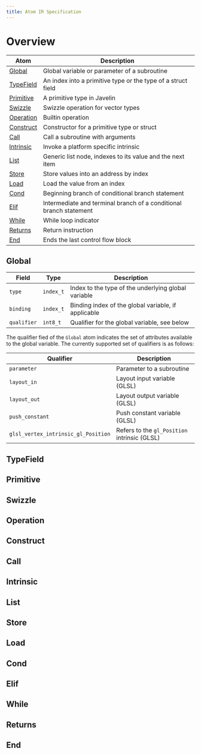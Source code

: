 ```yaml
---
title: Atom IR Specification
---
```


# Overview

| Atom                    | Description                                                        |
| ----------------------- | ------------------------------------------------------------------ |
| [Global](#global)       | Global variable or parameter of a subroutine                       |
| [TypeField](#typefield) | An index into a primitive type or the type of a struct field       |
| [Primitive](#primitive) | A primitive type in Javelin                                        |
| [Swizzle](#swizzle)     | Swizzle operation for vector types                                 |
| [Operation](#operation) | Builtin operation                                                  |
| [Construct](#construct) | Constructor for a primitive type or struct                         |
| [Call](#call)           | Call a subroutine with arguments                                   |
| [Intrinsic](#intrinsic) | Invoke a platform specific intrinsic                               |
| [List](#list)           | Generic list node, indexes to its value and the next item          |
| [Store](#store)         | Store values into an address by index                              |
| [Load](#load)           | Load the value from an index                                       |
| [Cond](#cond)           | Beginning branch of conditional branch statement                   |
| [Elif](#elif)           | Intermediate and terminal branch of a conditional branch statement |
| [While](#while)         | While loop indicator                                               |
| [Returns](#returns)     | Return instruction                                                 |
| [End](#end)             | Ends the last control flow block                                   |

## Global

| Field       | Type      | Description                                         |
| ----------- | --------- | --------------------------------------------------- |
| `type`      | `index_t` | Index to the type of the underlying global variable |
| `binding`   | `index_t` | Binding index of the global variable, if applicable |
| `qualifier` | `int8_t`  | Qualifier for the global variable, see below        |

The qualifier fied of the `Global` atom indicates the set of attributes available to the global variable. The currently supported set of qualifiers is as follows:
	
| Qualifier                           | Description                                  |
| ----------------------------------- | -------------------------------------------- |
| `parameter`                         | Parameter to a subroutine                    |
| `layout_in`                         | Layout input variable (GLSL)                 |
| `layout_out`                        | Layout output variable (GLSL)                |
| `push_constant`                     | Push constant variable (GLSL)                |
| `glsl_vertex_intrinsic_gl_Position` | Refers to the `gl_Position` intrinsic (GLSL) |

## TypeField

## Primitive

## Swizzle

## Operation

## Construct

## Call

## Intrinsic

## List

## Store

## Load

## Cond

## Elif

## While

## Returns

## End